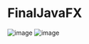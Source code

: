 ﻿# FinalJavaFX
 
![image](https://user-images.githubusercontent.com/83004778/173606317-5b763b95-ca89-46c4-85da-ade3496da411.png)
![image](https://user-images.githubusercontent.com/83004778/173607673-19a26480-462f-4789-99da-f861cd10a489.png)
